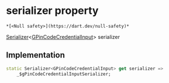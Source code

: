 


# serializer property




    *[<Null safety>](https://dart.dev/null-safety)*




[Serializer](https://pub.dev/documentation/built_value/8.1.4/serializer/Serializer-class.html)&lt;[GPinCodeCredentialInput](../../third_party_yonomi_graphql_schema___generated___schema.docs.schema.gql/GPinCodeCredentialInput-class.md)> serializer
  







## Implementation

```dart
static Serializer<GPinCodeCredentialInput> get serializer =>
    _$gPinCodeCredentialInputSerializer;
```








